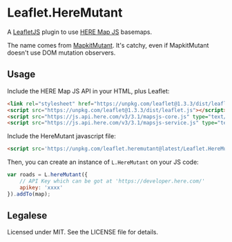 # Leaflet.HereMutant

A [LeafletJS](http://leafletjs.com/) plugin to use [HERE Map JS](https://developer.here.com/documentation/maps/dev_guide/topics/overview.html) basemaps.

The name comes from [MapkitMutant](https://gitlab.com/IvanSanchez/Leaflet.GridLayer.GoogleMutant). It's catchy, even if MapkitMutant doesn't use DOM mutation observers.

## Usage

Include the HERE Map JS API in your HTML, plus Leaflet:

```html
<link rel="stylesheet" href="https://unpkg.com/leaflet@1.3.3/dist/leaflet.css" />
<script src="https://unpkg.com/leaflet@1.3.3/dist/leaflet.js"></script>
<script src="https://js.api.here.com/v3/3.1/mapsjs-core.js" type="text/javascript" charset="utf-8"></script>
<script src="https://js.api.here.com/v3/3.1/mapsjs-service.js" type="text/javascript" charset="utf-8"></script>
```

Include the HereMutant javascript file:

```html
<script src='https://unpkg.com/leaflet.heremutant@latest/Leaflet.HereMutant.js'></script>
```

Then, you can create an instance of `L.HereMutant` on your JS code:

```javascript
var roads = L.hereMutant({
	// API Key which can be got at 'https://developer.here.com/'
	apikey: 'xxxx'
}).addTo(map);
```

## Legalese

Licensed under MIT. See the LICENSE file for details.

